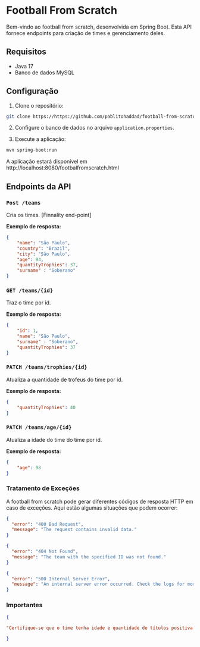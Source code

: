 # Football From Scratch
 
Bem-vindo ao football from scratch, desenvolvida em Spring Boot. Esta API fornece endpoints para criação de times e gerenciamento deles.
 
## Requisitos
 
- Java 17 
- Banco de dados MySQL 
 
## Configuração
 
1. Clone o repositório:
 
```bash
git clone https://https://github.com/pablitohaddad/football-from-scratch
```
 
2. Configure o banco de dados no arquivo `application.properties`.
 
3. Execute a aplicação:
 
```bash
mvn spring-boot:run
```
 
A aplicação estará disponível em http://localhost:8080/footbalfromscratch.html
 
## Endpoints da API
 
### `Post /teams` 
 
Cria os times. [Finnality end-point]
 
**Exemplo de resposta:**
```json
{
    "name": "São Paulo",
    "country": "Brazil",
    "city": "São Paulo",
    "age": 94,
    "quantityTrophies": 37,
    "surname" : "Soberano"
}
```
### `GET /teams/{id}` 
 
Traz o time por id.
 
**Exemplo de resposta:**
```json
{
    "id": 1,
    "name": "São Paulo",
    "surname" : "Soberano",
    "quantityTrophies": 37
}
```
### `PATCH /teams/trophies/{id}` 
 
Atualiza a quantidade de trofeus do time por id.
 
**Exemplo de resposta:**
```json
{
    "quantityTrophies": 40
}
```
### `PATCH /teams/age/{id}` 
 
Atualiza a idade do time do time por id.
 
**Exemplo de resposta:**
```json
{
    "age": 98
}
```
 

### Tratamento de Exceções

A football from scratch pode gerar diferentes códigos de resposta HTTP em caso de exceções. Aqui estão algumas situações que podem ocorrer:

```json
{
  "error": "400 Bad Request",
  "message": "The request contains invalid data."
}

{
  "error": "404 Not Found",
  "message": "The team with the specified ID was not found."
}

{
  "error": "500 Internal Server Error",
  "message": "An internal server error occurred. Check the logs for more details."
}


```

### Importantes
```json
{

"Certifique-se que o time tenha idade e quantidade de títulos positiva ou nula (0)"

}
```
